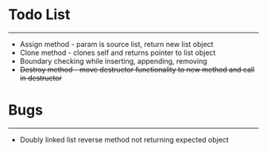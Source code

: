 # Todo List
-----------
* Assign method - param is source list, return new list object
* Clone method - clones self and returns pointer to list object
* Boundary checking while inserting, appending, removing
* ~~Destroy method - move destructor functionality to new method and call in destructor~~

# Bugs
--------
* Doubly linked list reverse method not returning expected object
